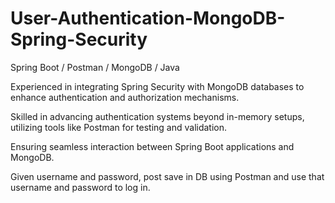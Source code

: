 # User-Authentication-MongoDB-Spring-Security
Spring Boot / Postman / MongoDB / Java

Experienced in integrating Spring Security with MongoDB databases to enhance authentication and authorization mechanisms.

Skilled in advancing authentication systems beyond in-memory setups, utilizing tools like Postman for testing and validation.

Ensuring seamless interaction between Spring Boot applications and MongoDB.

Given username and password, post save in DB using Postman and use that username and password to log in.
